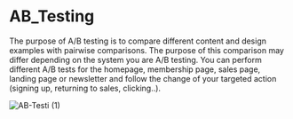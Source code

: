 # AB_Testing
 The purpose of A/B testing is to compare different content and design examples with pairwise comparisons. The purpose of this comparison may differ depending on the system you are A/B testing. You can perform different A/B tests for the homepage, membership page, sales page, landing page or newsletter and follow the change of your targeted action (signing up, returning to sales, clicking..).
 
![AB-Testi (1)](https://user-images.githubusercontent.com/105670331/196007155-78a45e50-74e8-4dc5-ab36-8dcae1f1f2cb.jpg)

